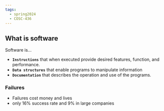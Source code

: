 ```yaml
---
tags:
  - spring2024
  - COSC-436
---
```


## What is software

Software is...
- **`Instructions`** that when executed provide desired features, function, and performance.
- **`Data structures`** that enable programs to manipulate information
- **`Documentation`** that describes the operation and use of the programs.

### Failures

- Failures cost money and lives
- only 16% success rate and  9% in large companies